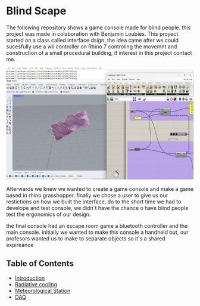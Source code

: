 # Blind Scape
The following repository shows a game console made for blind people. this project was made in colaboration with Benjamin Loubies. This proyect started on a class called interface dsign. the idea came after we could sucesfully use a wii controller on Rhino 7 controling the movemnt and construction of a small procedural building, if interest in this project contact me. 

<p align="center">
  <img width="600" height="300" src=images\rhino_wii.jpg >
</p>
Afterwards we knew we wanted to create a game console and make a game based in rhino grasshopper. finally we chose a user to give us our restictions on how we built the interface, do to the short time we had to develope and test console, we didn´t have the chance o have blind people test the ergonomics of our design.

the final console had an escape room game a bluetooth controller and the main console. initially we wanted to make this console a handheld but, our profesors wanted us to make to separate objects so it's a shared expireance  

## Table of Contents
- [Introduction](#introduction)
- [Radiative cooling](#Radiative)
- [Meteorological Station](#Meteorological)
- [DAQ](#DAQ)
